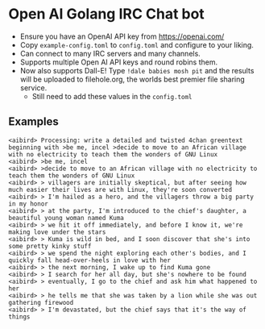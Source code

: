 # Open AI Golang IRC Chat bot

* Ensure you have an OpenAI API key from https://openai.com/
* Copy `example-config.toml` to `config.toml` and configure to your liking.
* Can connect to many IRC servers and many channels.
* Supports multiple Open AI API keys and round robins them.
* Now also supports Dall-E! Type `!dale babies mosh pit` and the results will be uploaded to filehole.org, the worlds best premier file sharing service.
  * Still need to add these values in the `config.toml`

## Examples

```
<aibird> Processing: write a detailed and twisted 4chan greentext beginning with >be me, incel >decide to move to an African village with no electricity to teach them the wonders of GNU Linux
<aibird> >be me, incel 
<aibird> >decide to move to an African village with no electricity to teach them the wonders of GNU Linux 
<aibird> > villagers are initially skeptical, but after seeing how much easier their lives are with Linux, they're soon converted 
<aibird> > I'm hailed as a hero, and the villagers throw a big party in my honor 
<aibird> > at the party, I'm introduced to the chief's daughter, a beautiful young woman named Kuma 
<aibird> > we hit it off immediately, and before I know it, we're making love under the stars 
<aibird> > Kuma is wild in bed, and I soon discover that she's into some pretty kinky stuff 
<aibird> > we spend the night exploring each other's bodies, and I quickly fall head-over-heels in love with her 
<aibird> > the next morning, I wake up to find Kuma gone 
<aibird> > I search for her all day, but she's nowhere to be found 
<aibird> > eventually, I go to the chief and ask him what happened to her 
<aibird> > he tells me that she was taken by a lion while she was out gathering firewood 
<aibird> > I'm devastated, but the chief says that it's the way of things 
```

